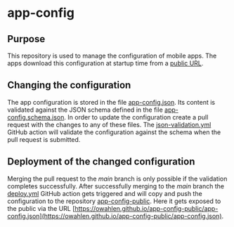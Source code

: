 # app-config
## Purpose
This repository is used to manage the configuration of mobile apps.
The apps download this configuration at startup time from a
[public URL](https://owahlen.github.io/app-config-public/app-config.json).

## Changing the configuration
The app configuration is stored in the file
[app-config.json](app-config.json).
Its content is validated against the JSON schema defined in the file
[app-config.schema.json](app-config-schema.json).
In order to update the configuration create a pull request with the changes to any of these files.
The [json-validation.yml](.github/workflows/json-validation.yml)
GitHub action will validate the configuration against the schema when the pull request is submitted.

## Deployment of the changed configuration
Merging the pull request to the _main_ branch is only possible if the validation completes successfully.
After successfully merging to the _main_ branch the
[deploy.yml](.github/workflows/deploy.yml)
GitHub action gets triggered and will copy and push the configuration to the repository
[app-config-public](http://github.com/owahlen/app-config-public).
Here it gets exposed to the public via the URL
[https://owahlen.github.io/app-config-public/app-config.json](https://owahlen.github.io/app-config-public/app-config.json).
